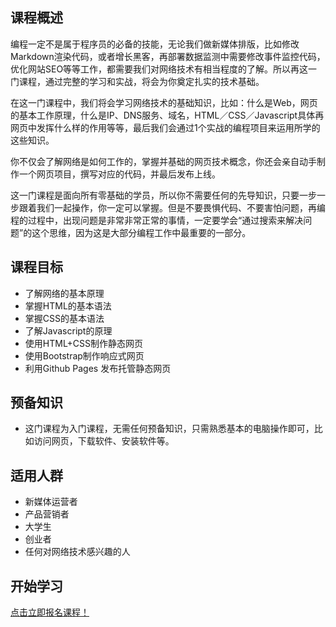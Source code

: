 ## 课程概述

编程一定不是属于程序员的必备的技能，无论我们做新媒体排版，比如修改Markdown渲染代码，或者增长黑客，再部署数据监测中需要修改事件监控代码，优化网站SEO等等工作，都需要我们对网络技术有相当程度的了解。所以再这一门课程，通过完整的学习和实战，将会为你奠定扎实的技术基础。

在这一门课程中，我们将会学习网络技术的基础知识，比如：什么是Web，网页的基本工作原理，什么是IP、DNS服务、域名，HTML／CSS／Javascript具体再网页中发挥什么样的作用等等，最后我们会通过1个实战的编程项目来运用所学的这些知识。

你不仅会了解网络是如何工作的，掌握并基础的网页技术概念，你还会亲自动手制作一个网页项目，撰写对应的代码，并最后发布上线。

这一门课程是面向所有零基础的学员，所以你不需要任何的先导知识，只要一步一步跟着我们一起操作，你一定可以掌握。但是不要畏惧代码、不要害怕问题，再编程的过程中，出现问题是非常非常正常的事情，一定要学会“通过搜索来解决问题”的这个思维，因为这是大部分编程工作中最重要的一部分。

## 课程目标

- 了解网络的基本原理
- 掌握HTML的基本语法
- 掌握CSS的基本语法
- 了解Javascript的原理
- 使用HTML+CSS制作静态网页
- 使用Bootstrap制作响应式网页
- 利用Github Pages 发布托管静态网页

## 预备知识

- 这门课程为入门课程，无需任何预备知识，只需熟悉基本的电脑操作即可，比如访问网页，下载软件、安装软件等。

## 适用人群

- 新媒体运营者
- 产品营销者
- 大学生
- 创业者
- 任何对网络技术感兴趣的人

## 开始学习

[点击立即报名课程！](http://learn.bpteach.com/course/194)